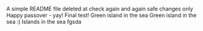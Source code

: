 A simple README file
deleted at
check again
and again
safe changes only
Happy passover - yay!
Final test!
Green island in the sea
Green island in the sea :)
Islands in the sea
fgsda
